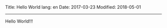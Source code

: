 Title: Hello World
lang: en
Date: 2017-03-23
Modified: 2018-05-01


-----------------------------

Hello World!!!